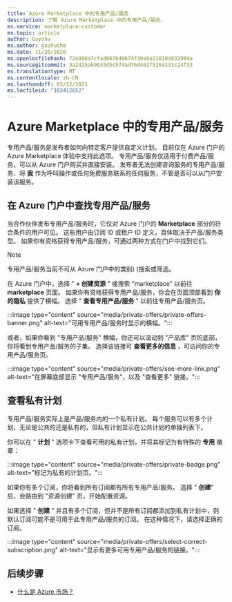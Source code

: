 ```yaml
---
title: Azure Marketplace 中的专用产品/服务
description: 了解 Azure Marketplace 中的专用产品/服务。
ms.service: marketplace-customer
ms.topic: article
author: Guyshu
ms.author: gushuchm
ms.date: 11/20/2020
ms.openlocfilehash: 72e886a7cfad067b40674f30a9a21810d832994a
ms.sourcegitcommit: 3a2415ab9833d5c574ad76d462f526a131c24f33
ms.translationtype: MT
ms.contentlocale: zh-CN
ms.lasthandoff: 03/12/2021
ms.locfileid: "103412652"
---
```

# <a name="private-offers-in-azure-marketplace"></a>Azure Marketplace 中的专用产品/服务

专用产品/服务是发布者如何向特定客户提供自定义计划。 目前仅在 Azure 门户的 Azure Marketplace 体验中支持此选项。 专用产品/服务仅适用于付费产品/服务，可以从 Azure 门户购买并直接安装。 发布者无法创建咨询服务的专用产品/服务、将 **我** 作为呼叫操作或任何免费服务联系的任何服务，不管是否可以从门户安装该服务。

## <a name="find-private-offers-in-the-azure-portal"></a>在 Azure 门户中查找专用产品/服务

当合作伙伴发布专用产品/服务时，它仅对 Azure 门户的 **Marketplace** 部分的符合条件的用户可见。 这些用户由订阅 ID 或租户 ID 定义，具体取决于产品/服务类型。 如果你有资格获得专用产品/服务，可通过两种方式在门户中找到它们。

> [!NOTE]
> 专用产品/服务当前不可从 Azure 门户中的类别)  (搜索或筛选。

在 Azure 门户中，选择 " **+ 创建资源** " 或搜索 "marketplace" 以前往 **marketplace** 页面。 如果你有资格获得专用产品/服务，你会在页面顶部看到 **你的隐私** 提供了横幅。 选择 " **查看专用产品/服务** " 以前往专用产品/服务页。

:::image type="content" source="media/private-offers/private-offers-banner.png" alt-text="可用专用产品/服务时显示的横幅。":::

或者，如果你看到 "专用产品/服务" 横幅，你还可以滚动到 "产品库" 页的底部，你将看到专用产品/服务的子集。 选择该链接可 **查看更多的信息** ，可访问你的专用产品/服务页。

:::image type="content" source="media/private-offers/see-more-link.png" alt-text="在屏幕底部显示 &quot;专用产品/服务&quot;，以及 &quot;查看更多&quot; 链接。":::

## <a name="review-private-plans"></a>查看私有计划

专用产品/服务实际上是产品/服务内的一个私有计划。 每个服务可以有多个计划，无论是公共的还是私有的，但私有计划显示在公共计划的单独列表下。

你可以在 " **计划** " 选项卡下查看可用的私有计划，并将其标记为有特殊的 **专用** 徽章：

:::image type="content" source="media/private-offers/private-badge.png" alt-text="标记为私有的计划页。":::

如果你有多个订阅，你将看到所有订阅都有所有专用产品/服务。 选择 " **创建**" 后，会路由到 "资源创建" 页，开始配置资源。

如果选择 " **创建** " 并且有多个订阅，但并不是所有订阅都添加到私有计划中，则默认订阅可能不是可用于此专用产品/服务的订阅。 在这种情况下，请选择正确的订阅。

:::image type="content" source="media/private-offers/select-correct-subscription.png" alt-text="显示有更多可用专用产品/服务的链接。":::

## <a name="next-steps"></a>后续步骤

- [什么是 Azure 市场？](azure-marketplace-overview.md)
